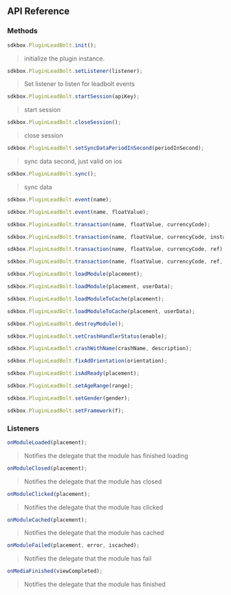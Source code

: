 ## API Reference

### Methods
```javascript
sdkbox.PluginLeadBolt.init();
```
>  initialize the plugin instance.

```javascript
sdkbox.PluginLeadBolt.setListener(listener);
```
> Set listener to listen for leadbolt events

```javascript
sdkbox.PluginLeadBolt.startSession(apiKey);
```
>start session

```javascript
sdkbox.PluginLeadBolt.closeSession();
```
> close session

```javascript
sdkbox.PluginLeadBolt.setSyncDataPeriodInSecond(periodInSecond);
```
> sync data second, just valid on ios

```javascript
sdkbox.PluginLeadBolt.sync();
```
> sync data

```javascript
sdkbox.PluginLeadBolt.event(name);
```

```javascript
sdkbox.PluginLeadBolt.event(name, floatValue);
```

```javascript
sdkbox.PluginLeadBolt.transaction(name, floatValue, currencyCode);
```

```javascript
sdkbox.PluginLeadBolt.transaction(name, floatValue, currencyCode, instant);
```

```javascript
sdkbox.PluginLeadBolt.transaction(name, floatValue, currencyCode, ref);
```

```javascript
sdkbox.PluginLeadBolt.transaction(name, floatValue, currencyCode, ref, instant);
```

```javascript
sdkbox.PluginLeadBolt.loadModule(placement);
```

```javascript
sdkbox.PluginLeadBolt.loadModule(placement, userData);
```

```javascript
sdkbox.PluginLeadBolt.loadModuleToCache(placement);
```

```javascript
sdkbox.PluginLeadBolt.loadModuleToCache(placement, userData);
```

```javascript
sdkbox.PluginLeadBolt.destroyModule();
```

```javascript
sdkbox.PluginLeadBolt.setCrashHandlerStatus(enable);
```

```javascript
sdkbox.PluginLeadBolt.crashWithName(crashName, description);
```

```javascript
sdkbox.PluginLeadBolt.fixAdOrientation(orientation);
```

```javascript
sdkbox.PluginLeadBolt.isAdReady(placement);
```

```javascript
sdkbox.PluginLeadBolt.setAgeRange(range);
```

```javascript
sdkbox.PluginLeadBolt.setGender(gender);
```

```javascript
sdkbox.PluginLeadBolt.setFramework(f);
```


### Listeners
```javascript
onModuleLoaded(placement);
```
> Notifies the delegate that the module has finished loading

```javascript
onModuleClosed(placement);
```
> Notifies the delegate that the module has closed

```javascript
onModuleClicked(placement);
```
> Notifies the delegate that the module has clicked

```javascript
onModuleCached(placement);
```
> Notifies the delegate that the module has cached

```javascript
onModuleFailed(placement, error, iscached);
```
> Notifies the delegate that the module has fail

```javascript
onMediaFinished(viewCompleted);
```
> Notifies the delegate that the module has finished



